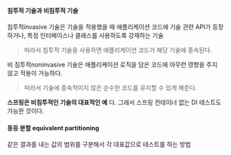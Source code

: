 #### 침투적 기술과 비침투적 기술
침투적invasive 기술은 기술을 적용했을 때 애플리케이션 코드에 기술 관련 API가 등장하거나, 특정 인터페이스나 클래스를 사용하도록 강제하는 기술
> 따라서 침투적 기술을 사용하면 애플리케이션 코드가 해당 기술에 종속된다.

비 침투적noninvasive 기술은 애플리케이션 로직을 담은 코드에 아무런 영향을 주지 않고 적용이 가능하다.
> 따라서 기술에 종속적이지 않은 순수한 코드를 유지할 수 있게 해준다.

**스프링은 비침투적인 기술의 대표적인 예** 다. 그래서 스프링 컨테이너 없는 DI 테스트도 가능한 것이다.

#### 동등 분할 equivalent partitioning
같은 결과를 내는 값의 범위를 구분해서 각 대표값으로 테스트를 하는 방법
